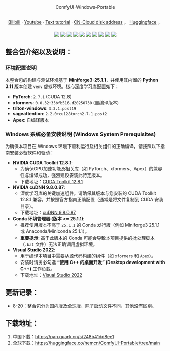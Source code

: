 <div align="center">
ComfyUI-Windows-Portable
</div>


##

<div align="center">
  <a href="https://space.bilibili.com/1313066">Bilibili</a> ·
  <a href="https://www.youtube.com/@lunare-mcn">Youtube</a> ·
  <a href="https://github.com/msola-ht/ComfyUI-Windows-Portable">Text tutorial</a> ·
  <a href="https://pan.quark.cn/s/248b41dd8ee1">CN-Cloud disk address</a> 。
  <a href="https://huggingface.co/hemcn/ComfyUI-Portable/tree/main">Huggingface</a> 。
</div>


####

<div align="center">
  <a href="./README_ZH.md"><img src="https://img.shields.io/badge/简体中文-d9d9d9"></a>
  <a href="./README.md"><img src="https://img.shields.io/badge/English-d9d9d9"></a>
  <a href="./README_RU.md"><img src="https://img.shields.io/badge/Русский-d9d9d9"></a>
  <a href="./README_FR.md"><img src="https://img.shields.io/badge/Français-d9d9d9"></a>
  <a href="./README_DE.md"><img src="https://img.shields.io/badge/Deutsch-d9d9d9"></a>
  <a href="./README_JA.md"><img src="https://img.shields.io/badge/日本語-d9d9d9"></a>
  <a href="./README_KO.md"><img src="https://img.shields.io/badge/한국어-d9d9d9"></a>
  <a href="./README_AR.md"><img src="https://img.shields.io/badge/العربية-d9d9d9"></a>
  <a href="./README_ES.md"><img src="https://img.shields.io/badge/Español-d9d9d9"></a>
  <a href="./README_PT.md"><img src="https://img.shields.io/badge/Português-d9d9d9"></a>
</div>


##

## 整合包介绍以及说明：

### 环境配置说明

本整合包的构建与测试环境基于 **Miniforge3-25.1.1**，并使用其内置的 **Python 3.11** 版本创建 `venv` 虚拟环境。核心深度学习库配置如下：

- **PyTorch**: `2.7.1` (CUDA 12.8)
- **xformers**: `0.0.32+35bfb516.d20250730` (自编译版本)
- **triton-windows**: `3.3.1.post19`
- **sageattention**: `2.2.0+cu128torch2.7.1.post2`
- **Apex**: 自编译版本

### Windows 系统必备安装说明 (Windows System Prerequisites)

为确保本项目在 Windows 环境下顺利运行及相关组件的正确编译，请按照以下指南安装必备软件和驱动：

- **NVIDIA CUDA Toolkit 12.8.1**:
  - 为确保GPU加速功能及相关库（如 PyTorch、xformers、Apex）的兼容性与编译成功，强烈建议安装此特定版本。
  - 下载地址：[CUDA Toolkit 12.8.1](https://developer.nvidia.com/cuda-12-8-1-download-archive)
- **NVIDIA cuDNN 9.8.0.87**:
  - 深度学习库的关键加速组件。请确保其版本与您安装的 CUDA Toolkit 12.8.1 兼容，并按照官方指南正确配置（通常是将文件复制到 CUDA 安装目录）。
  - 下载地址：[cuDNN 9.8.0.87](https://developer.nvidia.com/cudnn-9-8-0-download-archive)
- **Conda 环境管理器 (版本 <= 25.1.1)**:
  - 推荐使用版本不高于 `25.1.1` 的 Conda 发行版（例如 Miniforge3 25.1.1 或 Anaconda/Miniconda 25.1.1）。
  - **重要提示**: 高于此版本的 Conda 可能会导致本项目提供的批处理脚本（`.bat` 文件）无法正确调用虚拟环境。
- **Visual Studio 2022**:
  - 用于编译本项目中需要从源代码构建的组件（如 `xformers` 和 `Apex`）。
  - 安装时请务必勾选 **“使用 C++ 的桌面开发” (Desktop development with C++)** 工作负载。
  - 下载地址：[Visual Studio 2022](https://visualstudio.microsoft.com/zh-hans/vs)

## 更新记录：

- 8-20：整合包分为国内版及全球版，除了启动文件不同，其他没有区别。

## 下载地址：

1. 中国下载：https://pan.quark.cn/s/248b41dd8ee1
2. 全球下载：https://huggingface.co/hemcn/ComfyUI-Portable/tree/main
